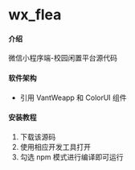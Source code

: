 # wx_flea

#### 介绍
微信小程序端-校园闲置平台源代码

#### 软件架构
- 引用 VantWeapp 和 ColorUI 组件

#### 安装教程

1.  下载该源码
2.  使用相应开发工具打开
3.  勾选 npm 模式进行编译即可运行

